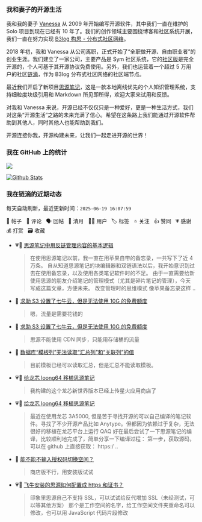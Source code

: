 ### 我和妻子的开源生活

我和我的妻子 [Vanessa](https://github.com/Vanessa219) 从 2009 年开始编写开源软件，其中我们一直在维护的 Solo 项目到现在已经有 10 年了。我们的创作领域主要围绕博客和社区系统开展，我们一直在努力实现 [B3log 构思 - 分布式社区网络](https://ld246.com/article/1546941897596)。

2018 年初，我和 Vanessa 从公司离职，正式开始了“全职做开源、自由职业者”的创业生涯。我们建立了一家公司，主要产品是 Sym 社区系统，它的[社区版](https://github.com/88250/symphony)是完全开源的，个人可基于其开源协议免费使用。另外，我们也运营着一个超过 5 万用户的社区[链滴](https://ld246.com)，作为 B3log 分布式社区网络的社区端节点。

最近我们开启了新项目[思源笔记](https://github.com/siyuan-note/siyuan)，这是一款本地离线优先的个人知识管理系统，支持细粒度块级引用和 Markdown 所见即所得，欢迎大家来试用和反馈。

对我和 Vanessa 来说，开源已经不仅仅只是一种爱好，更是一种生活方式，我们对这条“开源生活”之路的未来充满了信心。希望在这条路上我们能通过开源软件帮助到其他人，同时其他人也能帮助到我们。

开源连接你我，开源构建未来，让我们一起走进开源的世界！

### 我在 GitHub 上的统计

<a title="Hits" target="_blank" href="https://github.com/88250/88250"><img src="https://hits.b3log.org/88250/88250.svg"></a>

[![Github Stats](https://github-readme-stats.vercel.app/api?username=88250&theme=tokyonight&show_icons=true)](https://github.com/88250)

<!--events start -->

### 我在链滴的近期动态

每天自动刷新，最近更新时间：`2025-06-19 16:07:59`

📝 帖子 &nbsp; 💬 评论 &nbsp; 🗣 回帖 &nbsp; 🌙 清月 &nbsp; 👨‍💻 用户 &nbsp; 🏷️ 标签 &nbsp; ⭐️ 关注 &nbsp; 👍 赞同 &nbsp; 💗 感谢 &nbsp; 💰 打赏 &nbsp; 🗃 收藏

* 💗📝 [思源笔记中用反链管理内容的基本逻辑](https://ld246.com/article/1750263315391)

  > 在使用思源笔记以前，我一直在用苹果自带的备忘录，一共写下了近 4 万条。 自从知道思源笔记的块编辑器和双链语法以后，我开始意识到过去在使用备忘录，以及使用各类笔记软件时的不足。 由于一直需要给新使用思源的朋友介绍笔记的管理模式（尤其是碎片笔记的管理），今天写成这篇文章，方便未来。 改变管理时的思维模式 像苹果备忘录这样 ..
* 💬 [求助 S3 设置了七牛云，但是无法使用 10G 的免费额度](https://ld246.com/article/1750214577011/comment/1750216977842#comments)

  > 嗯，流量是需要花钱的
* 💬 [求助 S3 设置了七牛云，但是无法使用 10G 的免费额度](https://ld246.com/article/1750214577011/comment/1750215905571#comments)

  > 思源不能使用 CDN 同步，只能用存储桶的流量
* 💬 [数据库“模板列”无法读取“汇总列”和“关联列”的值](https://ld246.com/article/1706546794231/comment/1750145731127#comments)

  > 目前模板已经可以读取汇总，但是汇总不能读取模板。
* 💗💬 [给龙芯 loong64 移植思源笔记](https://ld246.com/article/1750129690477/comment/1750129765070#comments)

  > 我构建的这个龙芯新世界版本已经上传星火应用商店了
* 💗📝 [给龙芯 loong64 移植思源笔记](https://ld246.com/article/1750129690477)

  > 最近在使用龙芯 3A5000, 但是苦于寻找开源的可以自己编译的笔记软件。寻找了不少开源产品比如 Anytype。但都因为依赖过于复杂，无法很好的移植在龙芯平台上运行 QAQ 好在最后尝试了一下思源笔记的编译，比较顺利地完成了，简单分享一下编译过程： 第一步，获取源码，可以在 github 上直接获取： https:/ ..
* 💬 [能不能不输入授权码切换空间？](https://ld246.com/article/1750039979722/comment/1750125705956#comments)

  > 商店版不行，用安装版试试
* 💗💬 [飞牛安装的思源如何配置成 https 和证书？](https://ld246.com/article/1750056076428/comment/1750067407671#comments)

  > 印象里思源自己不支持 SSL，可以试试给反代增加 SSL（未经测试，可以等其他方案） 那个是工作空间的名字，给工作空间文件夹重命名可以修改，也可以用 JavaScript 代码片段修改


<!--events end -->
